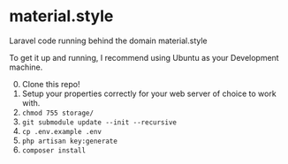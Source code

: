 # material.style
Laravel code running behind the domain material.style

To get it up and running, I recommend using Ubuntu as your Development machine.

0. Clone this repo!
1. Setup your properties correctly for your web server of choice to work with.
2. `chmod 755 storage/`
3. `git submodule update --init --recursive`
4. `cp .env.example .env`
5. `php artisan key:generate`
6. `composer install`
